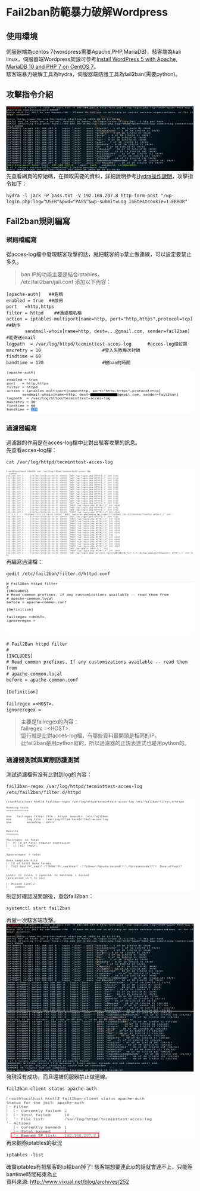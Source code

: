 # Fail2ban防範暴力破解Wordpress
## 使用環境
伺服器端為centos 7(wordpress需要Apache,PHP,MariaDB)，駭客端為kali linux，伺服器端Wordpress架設可參考[Install WordPress 5 with Apache, MariaDB 10 and PHP 7 on CentOS 7](https://www.tecmint.com/install-wordpress-with-apache-on-centos-rhel-fedora/)。     
駭客端暴力破解工具為hydra，伺服器端防護工具為fail2ban(需要python)。    
## 攻擊指令介紹      
![image](c.png)      
先查看網頁的原始碼，在擷取需要的資料，詳細說明參考[Hydra操作說明](https://github.com/NQUwebsecurityproject/website-security/tree/master/Hydra%E6%93%8D%E4%BD%9C%E8%AA%AA%E6%98%8E)，攻擊指令如下：       
```
hydra -l jack -P pass.txt -V 192.168.207.8 http-form-post "/wp-login.php:log=^USER^&pwd=^PASS^&wp-submit=Log In&testcookie=1:ERROR"
```
## Fail2ban規則編寫
### 規則檔編寫
從acces-log檔中發現駭客攻擊的話，就把駭客的ip禁止做連線，可以設定要禁止多久。     
 > ban IP的功能主要是結合iptables。     
/etc/fail2ban/jail.conf 添加以下內容：      
```
[apache-auth]   ##名稱
enabled = true  ##啟用
port   =http,https
filter = httpd    ##過濾檔名稱
action = iptables-multiport[name=http, port="http,https",protocol=tcp]               ##動作
       sendmail-whois[name=http, dest=...@gmail.com, sender=fail2ban]      #能寄送email
logpath  = /var/log/httpd/tecminttest-acces-log      #acces-log檔位置
maxretry = 10                       #登入失敗幾次封鎖 
findtime = 60                        
bandtime = 120                      #被ban的時間
```       
![image](b.png)      
### 過濾器編寫      
過濾器的作用是在acces-log檔中比對出駭客攻擊的訊息。     
先查看acces-log檔：
```
cat /var/log/httpd/tecminttest-acces-log
```     
![image](g.png)       
再編寫過濾檔：       
```
gedit /etc/fail2ban/filter.d/httpd.conf
```
![image](a.png)         
```
# Fail2Ban httpd filter
#
[INCLUDES]
# Read common prefixes. If any customizations available -- read them from
# apache-common.local
before = apache-common.conf

[Definition]

failregex =<HOST>.
ignoreregex =
```
 > 主要是failregex的內容：        
 > failregex =\<HOST>.      
 > 這行就是比對acces-log檔，有哪些資料最開頭是相同的IP。       
 > 此fail2ban是用python寫的，所以過濾器的正規表達式也是用python的。    
### 過濾器測試與實際防護測試
測試過濾檔有沒有比對到log的內容：      
```
fail2ban-regex /var/log/httpd/tecminttest-acces-log /etc/fail2ban/filter.d/httpd
```      
![image](d.png)       
制定好確認沒問題後，重啟fail2ban：      
```
systemctl start fail2ban
```
再做一次駭客端攻擊。     
![image](e.png)       
發現沒有成功，而且還被伺服器禁止做連線。     
```
fail2ban-client status apache-auth
```     
![image](f.png)         
再來觀察iptables的狀況    
```
iptables -list
```
確實iptables有把駭客的ip給ban掉了! 駭客端想要連此ip的話就會連不上，只能等bantime時間結束為止      
資料來源: http://www.vixual.net/blog/archives/252